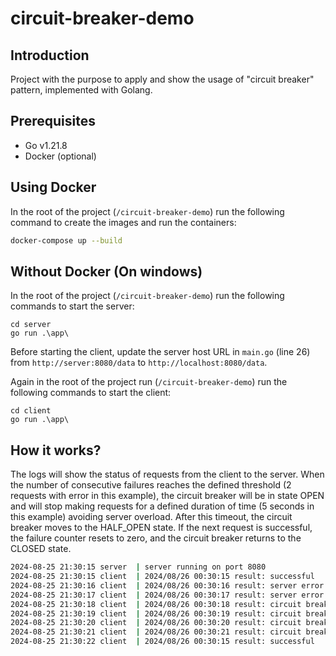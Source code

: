 # circuit-breaker-demo

## Introduction

Project with the purpose to apply and show the usage of "circuit breaker" pattern, implemented with Golang.

## Prerequisites

- Go v1.21.8
- Docker (optional)

## Using Docker

In the root of the project (`/circuit-breaker-demo`) run the following command to create the images and run the containers:

```bash
docker-compose up --build 
```

## Without Docker (On windows)

In the root of the project (`/circuit-breaker-demo`) run the following commands to start the server:
```
cd server
go run .\app\
```

Before starting the client, update the server host URL in `main.go` (line 26) from `http://server:8080/data` to `http://localhost:8080/data`.

Again in the root of the project run (`/circuit-breaker-demo`) run the following commands to start the client:
```
cd client
go run .\app\
```

## How it works?

The logs will show the status of requests from the client to the server. When the number of consecutive failures reaches the defined threshold (2 requests with error in this example), the circuit breaker will be in state OPEN and will stop making requests for a defined duration of time (5 seconds in this example) avoiding server overload. After this timeout, the circuit breaker moves to the HALF_OPEN state. If the next request is successful, the failure counter resets to zero, and the circuit breaker returns to the CLOSED state.

```bash
2024-08-25 21:30:15 server  | server running on port 8080
2024-08-25 21:30:15 client  | 2024/08/26 00:30:15 result: successful 
2024-08-25 21:30:16 client  | 2024/08/26 00:30:16 result: server error 
2024-08-25 21:30:17 client  | 2024/08/26 00:30:17 result: server error 
2024-08-25 21:30:18 client  | 2024/08/26 00:30:18 result: circuit breaker is OPEN waiting 5sec 
2024-08-25 21:30:19 client  | 2024/08/26 00:30:19 result: circuit breaker is OPEN waiting 5sec 
2024-08-25 21:30:20 client  | 2024/08/26 00:30:20 result: circuit breaker is OPEN waiting 5sec 
2024-08-25 21:30:21 client  | 2024/08/26 00:30:21 result: circuit breaker is OPEN waiting 5sec
2024-08-25 21:30:22 client  | 2024/08/26 00:30:15 result: successful
```